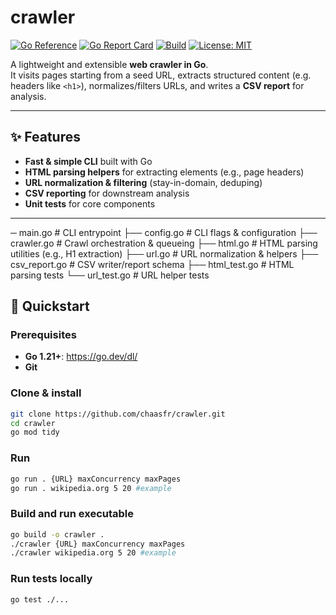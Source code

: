 # crawler

[![Go Reference](https://pkg.go.dev/badge/github.com/chaasfr/crawler.svg)](https://pkg.go.dev/github.com/chaasfr/crawler)
[![Go Report Card](https://goreportcard.com/badge/github.com/chaasfr/crawler)](https://goreportcard.com/report/github.com/chaasfr/crawler)
[![Build](https://github.com/chaasfr/crawler/actions/workflows/go.yml/badge.svg)](https://github.com/chaasfr/crawler/actions)
[![License: MIT](https://img.shields.io/badge/License-MIT-yellow.svg)](LICENSE)

A lightweight and extensible **web crawler in Go**.  
It visits pages starting from a seed URL, extracts structured content (e.g. headers like `<h1>`), normalizes/filters URLs, and writes a **CSV report** for analysis.

---

## ✨ Features

- **Fast & simple CLI** built with Go
- **HTML parsing helpers** for extracting elements (e.g., page headers)
- **URL normalization & filtering** (stay-in-domain, deduping)
- **CSV reporting** for downstream analysis
- **Unit tests** for core components

---
─ main.go # CLI entrypoint
├── config.go # CLI flags & configuration
├── crawler.go # Crawl orchestration & queueing
├── html.go # HTML parsing utilities (e.g., H1 extraction)
├── url.go # URL normalization & helpers
├── csv_report.go # CSV writer/report schema
├── html_test.go # HTML parsing tests
└── url_test.go # URL helper tests

## 🚀 Quickstart

### Prerequisites
- **Go 1.21+**: https://go.dev/dl/
- **Git**

### Clone & install
```bash
git clone https://github.com/chaasfr/crawler.git
cd crawler
go mod tidy
```

### Run
```bash
go run . {URL} maxConcurrency maxPages
go run . wikipedia.org 5 20 #example
```

### Build and run executable
```bash
go build -o crawler .
./crawler {URL} maxConcurrency maxPages
./crawler wikipedia.org 5 20 #example
```

### Run tests locally
```bash
go test ./...
```